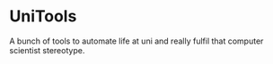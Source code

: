 # UniTools
A bunch of tools to automate life at uni and really fulfil that computer scientist stereotype.
